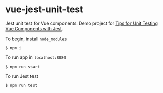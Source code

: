 # vue-jest-unit-test
Jest unit test for Vue components. Demo project for [Tips for Unit Testing Vue Components with Jest](https://medium.com/@achhunna/tips-on-unit-testing-vue-components-with-jest-e68ff6a28bb5).

To begin, install `node_modules`
```
$ npm i
```
To run app in `localhost:8080`
```
$ npm run start
```
To run Jest test
```
$ npm run test
```
